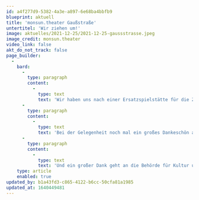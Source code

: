 ```yaml
---
id: a4f277d9-5382-4a3e-a897-6e68ba4bbfb9
blueprint: aktuell
title: 'monsun.theater Gaußstraße'
untertitel: 'Wir ziehen um!'
image: aktuelles/2021-12-25/2021-12-25-gaussstrasse.jpeg
image_credit: monsun.theater
video_link: false
akt_do_not_track: false
page_builder:
  -
    bard:
      -
        type: paragraph
        content:
          -
            type: text
            text: 'Wir haben uns nach einer Ersatzspielstätte für die Zeit der Baustelle umgesehen und sind gleich um die Ecke fündig geworden. Ab 2022 gibt es das monsun.theater Gaußstraße (Ecke Bahrenfelder Straße im Vivo-Center).'
      -
        type: paragraph
        content:
          -
            type: text
            text: 'Bei der Gelegenheit noch mal ein großes Dankeschön an MenscHHamburg e.V., deren unverhoffte Spende kurz vor Weihnachten gleich für die Einrichtung der neuen Halle eingesetzt wird.'
      -
        type: paragraph
        content:
          -
            type: text
            text: 'Und ein großer Dank geht an die Behörde für Kultur und Medien Hamburg, die unser Vorhaben, bald wieder Theater auf eigener Bühne anbieten zu können, tatkräftig unterstützt.'
    type: article
    enabled: true
updated_by: b1a43fd3-c865-4122-b6cc-50cfa81a1985
updated_at: 1640449481
---
```

